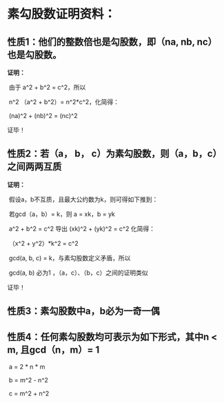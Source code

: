 # 素勾股数证明资料：

## 性质1：他们的整数倍也是勾股数，即（na, nb, nc）也是勾股数。

**证明：**

​	由于 a^2 + b^2 = c^2，所以

​	n^2 （a^2 + b^2）= n^2*c^2，化简得：

​	(na)^2 + (nb)^2 = (nc)^2

证毕！

## 性质2：若（a， b， c）为素勾股数，则（a，b，c）之间两两互质

**证明：**

​	假设a，b不互质，且最大公约数为k，则可得如下推到：

​	若gcd（a，b）= k，则 a = xk，b = yk

​	a^2 + b^2 = c^2 导出 (xk)^2 + (yk)^2 = c^2 化简得：

​	（x^2 + y^2）*k^2 = c^2

​	gcd(a, b, c) = k，与素勾股数定义矛盾，所以

​	gcd(a, b) 必为1 ，（a，c）、（b，c）之间的证明类似

证毕！

## 性质3：素勾股数中a，b必为一奇一偶

## 性质4：任何素勾股数均可表示为如下形式，其中n < m, 且gcd（n，m）= 1

​	a = 2 * n * m

​	b = m^2 - n^2

​	c = m^2 + n^2	